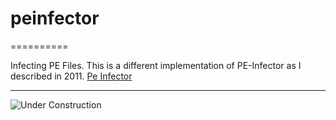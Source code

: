 # peinfector
==========

Infecting PE Files. This is a different implementation of PE-Infector as I described in 2011.
[Pe Infector](http://marcoramilli.blogspot.it/2011/03/pe-infector.html)

------------
![Under Construction](http://best.unina.it/main/sites/default/files/400px-Work_in_Progress_Header.png "DEV")

